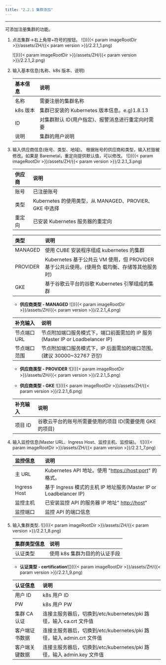 ```yaml
---
title: "2.2.1 集群添加"
---
```


---
可添加注册集群的功能。

1. 点击集群→右上角带+符号的按钮。
    ![]({{< param imageRootDir >}}/assets/ZH/{{< param version >}}/2.2.1_1.png)
    
    ![]({{< param imageRootDir >}}/assets/ZH/{{< param version >}}/2.2.1_2.png)

2. 输入基本信息(名称、k8s 版本、说明)  

    | **基本信息** | **说明** |
    | :--- | :--- |
    | 名称 | 需要注册的集群名称 |
    | k8s 版本 | 集群已安装的 Kubernetes 版本信息。e.g)1.8.13 |
    | ID | 对集群默认 ID(用户指定)、报警消息进行重定向时需要 |
    | 说明 | 集群的用户说明 |

3. 输入供应商信息(账号、类型、地域)。
    根据账号的供应商和类型，输入栏毁被修改。如果是 Baremetal，重定向提供默认值，可以修改。
    ![]({{< param imageRootDir >}}/assets/ZH/{{< param version >}}/2.2.1_3.png)
    
    | **供应商** | **说明** |
    | :--- | :--- |
    | 账号 | 已注册账号 |
    | 类型 | Kubernetes 的使用类型，从 MANAGED、PROVIER、GKE 中选择 |
    | 重定向 | 已安装 Kubernetes 服务器的重定向 |
    
    | **类型** | **说明** |
    | :--- | :--- |
    | MANAGED | 使用 CUBE 安装程序组成 kubernetes 的集群 |
    | PROVIDER | Kubernetes 基于公共云 VM 使用，但 PROVIDER 基于公共云使用。(使用负 载均衡、存储等其他服务时) |
    | GKE | 基于谷歌云平台的谷歌 Kubernetes 引擎组成的集群 |
    
    * **供应商类型 - MANAGED**
    ![]({{< param imageRootDir >}}/assets/ZH/{{< param version >}}/2.2.1_4.png)
    
    | **补充输入** | **说明** |
    | :--- | :--- |
    | 节点端口 URL | 节点附加端口服务模式下，端口前面需加的 IP 服务\(Master IP or Loadbelancer IP\) |
    | 节点端口范围 | 节点附加端口服务模式下，IP 后面需加的端口范围。(建议 30000~32767 권장) |
    
    * **供应商类型 - PROVIDER**
    ![]({{< param imageRootDir >}}/assets/ZH/{{< param version >}}/2.2.1_5.png)ㅤ
    
    * **供应商类型 - GKE**
    ![]({{< param imageRootDir >}}/assets/ZH/{{< param version >}}/2.2.1_6.png)
    
    | **补充输入** | **说明** |
    | :--- | :--- |
    | 项目 ID | 谷歌云平台的账号所需要使用的项目 ID(需要使用 GKE 的项目) |

4. 输入监控信息(Master URL、Ingress Host、监控主机、监控端)。
    ![]({{< param imageRootDir >}}/assets/ZH/{{< param version >}}/2.2.1_7.png)

    | **监控信息** | **说明** |
    | :--- | :--- |
    | 主 URL | Kubernetes API 地址。使用 "[https://host:port](https://host:port)" 的格式。 |
    | Ingress Host | 基于 Ingress 模式的主机 IP 地址服务(Master IP or Loadbelancer IP) |
    | 监控主机 | 已安装监控 API 的服务器 IP 地址" [http://host](http://host)" |
    | 监控端口 | 监控 API 的端口信息 |

5. 输入集群类型.
    ![]({{< param imageRootDir >}}/assets/ZH/{{< param version >}}/2.2.1_8.png)

    | **集群类型信息** | **说明** |
    | :--- | :--- |
    | 认证类型 | 使用 k8s 集群为目的的认证手段 |
    
    * **认证类型 - certification**![]({{< param imageRootDir >}}/assets/ZH/{{< param version >}}/2.2.1_9.png)
    
    | **认证信息** | **说明** |
    | :--- | :--- |
    | 用户 ID | k8s 用户 ID |
    | PW | k8s 用户 PW |
    | 集群 CA 认证 | 连接主服务器后，切换到/etc/kubernetes/pki 路径，输入 ca.crt 文件值 |
    | 客户端证书数据 | 连接主服务器后，切换到/etc/kubernetes/pki 路径，输入 admin.crt 文件值 |
    | 客户端关键数据 | 连接主服务器后，切换到/etc/kubernetes/pki 路径，输入 admin.key 文件值 |
